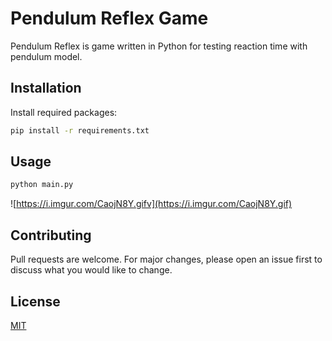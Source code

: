 # Pendulum Reflex Game

Pendulum Reflex is game written in Python for testing reaction time with pendulum model. 

## Installation

Install required packages:

```bash
pip install -r requirements.txt
```

## Usage

```python
python main.py
```

![https://i.imgur.com/CaojN8Y.gifv](https://i.imgur.com/CaojN8Y.gif)

## Contributing
Pull requests are welcome. For major changes, please open an issue first to discuss what you would like to change.

## License
[MIT](https://choosealicense.com/licenses/mit/)